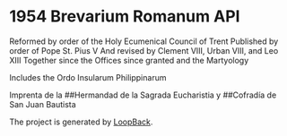 # 1954 Brevarium Romanum API

Reformed by order of the Holy Ecumenical Council of Trent
Published by order of Pope St. Pius V
And revised by Clement VIII, Urban VIII, and Leo XIII
Together since the Offices since granted and the Martyology

Includes the Ordo Insularum Philippinarum

Imprenta de la
##Hermandad de la Sagrada Eucharistia
y
##Cofradía de San Juan Bautista


The project is generated by [LoopBack](http://loopback.io).
